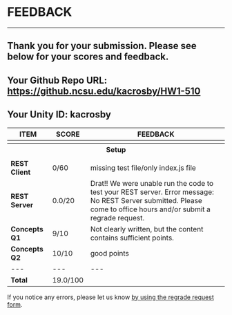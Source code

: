 # FEEDBACK
---
Thank you for your submission.                  Please see below for your scores and feedback.
---
## Your Github Repo URL: https://github.ncsu.edu/kacrosby/HW1-510 
## Your Unity ID: kacrosby 
| ITEM | SCORE | FEEDBACK |
| --- | --- | --- |
| <tr><th colspan=3> Setup </th></tr> |
| **REST Client** | 0/60 | missing test file/only index.js file |
| **REST Server** | 0.0/20 | Drat!!   We were unable run the code to test your REST server. Error message: No REST Server submitted.  Please come to office hours and/or submit a regrade request. |
| **Concepts Q1** | 9/10 | Not clearly written, but the content contains sufficient points. |
| **Concepts Q2** | 10/10 | good points |
| --- | --- | --- |
| **Total** | 19.0/100 | |

If you notice any errors, please let us know [by using the regrade request form](https://github.ncsu.edu/CSC-510/Course/blob/main/README.md#homeworkproject-regrade-requests).
